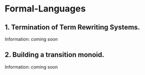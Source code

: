 # Formal-Languages

## 1. Termination of Term Rewriting Systems.
Information: coming soon

## 2. Building a transition monoid.
Information: coming soon
